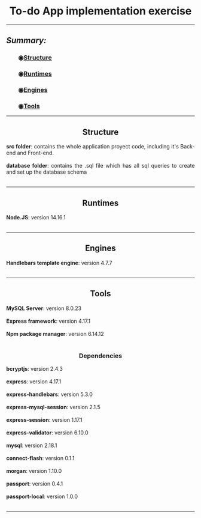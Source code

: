 <!DOCTYPE html>
<html lang="en">

<head>
    <meta charset="UTF-8">
    <meta http-equiv="X-UA-Compatible" content="IE=edge">
    <meta name="viewport" content="width=device-width, initial-scale=1.0">
    <title>To-do App</title>
</head>

<body>
    <h1 style="text-align: center;"><strong>To-do App implementation exercise</strong></h1>
    <hr>
    <h2><i>Summary:</i></h2>
    <div style="margin-left: 2rem;">
        <h3>&#x25C9;<a href="#structure">Structure</a></h3>
        <h3>&#x25C9;<a href="#runtimes">Runtimes</a></h3>
        <h3>&#x25C9;<a href="#engines">Engines</a></h3>
        <h3>&#x25C9;<a href="#tools">Tools</a></h3>
    </div>
    <hr>
    <h2 style="text-align: center;" id="structure"><strong>Structure</strong></h2>
    <p style="text-align: justify;">
        <strong>src folder</strong>: contains the whole application proyect code, including it's Back-end and Front-end.<br><br>
        <strong>database folder</strong>: contains the .sql file which has all sql queries to create and set up the database schema<br><br>
    </p>
    <hr>
    <h2 style="text-align: center;" id="runtimes"><strong>Runtimes</strong></h2>
    <p style="text-align: justify;">
        <strong>Node.JS</strong>: version 14.16.1<br><br>
    </p>
    <hr>
    <h2 style="text-align: center;" id="engines"><strong>Engines</strong></h2>
    <p style="text-align: justify;">
        <strong>Handlebars template engine</strong>: version 4.7.7<br><br>
    </p>
    <hr>
    <h2 style="text-align: center;" id="tools"><strong>Tools</strong></h2>
    <p style="text-align: justify;">
        <strong>MySQL Server</strong>: version 8.0.23<br><br>
        <strong>Express framework</strong>: version 4.17.1<br><br>
        <strong>Npm package manager</strong>: version 6.14.12<br><br>
        <h3 style="text-align: center;"><strong>Dependencies</strong></h3>
        <strong>bcryptjs</strong>: version 2.4.3<br><br>
        <strong>express</strong>: version 4.17.1<br><br>
        <strong>express-handlebars</strong>: version 5.3.0<br><br>
        <strong>express-mysql-session</strong>: version 2.1.5<br><br>
        <strong>express-session</strong>: version 1.17.1<br><br>
        <strong>express-validator</strong>: version 6.10.0<br><br>
        <strong>mysql</strong>: version 2.18.1<br><br>
        <strong>connect-flash</strong>: version 0.1.1<br><br>
        <strong>morgan</strong>: version 1.10.0<br><br>
        <strong>passport</strong>: version 0.4.1<br><br>
        <strong>passport-local</strong>: version 1.0.0<br><br>
    </p>
    <hr>

</body>

</html>